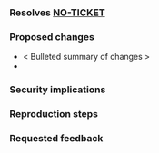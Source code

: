 <!-- Use the following to name the pull request: []() Short description -->

### Resolves [NO-TICKET]()

<!-- Describe the problem being solved here and reference any relevant tickets -->

### Proposed changes

- < Bulleted summary of changes >
-

<!-- Add detailed discussion of changes here -->

### Security implications

<!-- What are the potential security concerns? Does the change deal with PII? User input? A component with a known vulnerability? Etc. -->

### Reproduction steps

<!-- How can another developer verify the fix? Is there a specific test case that was added/used? -->

### Requested feedback

<!-- What type of feedback would you like from reviewers? -->

<!-- Insert screenshots if needed (drag images here) -->
